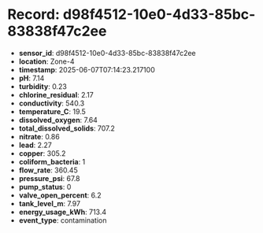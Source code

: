 # Record: d98f4512-10e0-4d33-85bc-83838f47c2ee

- **sensor_id**: d98f4512-10e0-4d33-85bc-83838f47c2ee
- **location**: Zone-4
- **timestamp**: 2025-06-07T07:14:23.217100
- **pH**: 7.14
- **turbidity**: 0.23
- **chlorine_residual**: 2.17
- **conductivity**: 540.3
- **temperature_C**: 19.5
- **dissolved_oxygen**: 7.64
- **total_dissolved_solids**: 707.2
- **nitrate**: 0.86
- **lead**: 2.27
- **copper**: 305.2
- **coliform_bacteria**: 1
- **flow_rate**: 360.45
- **pressure_psi**: 67.8
- **pump_status**: 0
- **valve_open_percent**: 6.2
- **tank_level_m**: 7.97
- **energy_usage_kWh**: 713.4
- **event_type**: contamination
